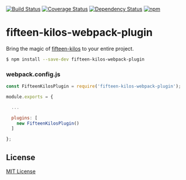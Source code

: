 [![Build Status](https://img.shields.io/travis/markdalgleish/fifteen-kilos-webpack-plugin/master.svg?style=flat-square)](http://travis-ci.org/markdalgleish/fifteen-kilos-webpack-plugin) [![Coverage Status](https://img.shields.io/coveralls/markdalgleish/fifteen-kilos-webpack-plugin/master.svg?style=flat-square)](https://coveralls.io/r/markdalgleish/fifteen-kilos-webpack-plugin) [![Dependency Status](https://img.shields.io/david/markdalgleish/fifteen-kilos-webpack-plugin.svg?style=flat-square)](https://david-dm.org/markdalgleish/fifteen-kilos-webpack-plugin) [![npm](https://img.shields.io/npm/v/fifteen-kilos-webpack-plugin.svg?style=flat-square)](https://npmjs.org/package/fifteen-kilos-webpack-plugin)

# fifteen-kilos-webpack-plugin

Bring the magic of [fifteen-kilos](https://github.com/mxstbr/fifteen-kilos) to your entire project.

```bash
$ npm install --save-dev fifteen-kilos-webpack-plugin
```

### webpack.config.js

```js
const FifteenKilosPlugin = require('fifteen-kilos-webpack-plugin');

module.exports = {

  ...

  plugins: [
    new FifteenKilosPlugin()
  ]

};
```

## License

[MIT License](http://markdalgleish.mit-license.org)

